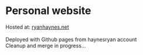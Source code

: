 # Personal website
Hosted at: [ryanhaynes.net](https://ryanhaynes.net/) \
\
Deployed with Github pages from haynesryan account\
Cleanup and merge in progress...
